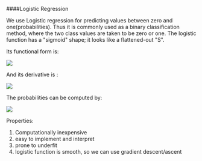 ####Logistic Regression

We use Logistic regression for predicting values between zero and one(probabilities). Thus it is commonly used as a binary classification method, where the two class values are taken to be zero or one.
The logistic function has a "sigmoid" shape; it looks like a flattened-out "S". 

Its functional form is:

<img src="http://www.forkosh.com/mathtex.cgi? \beta(x) = \frac{1}{1+e^{-x}}">

And its derivative is :

<img src="http://www.forkosh.com/mathtex.cgi? \beta'(x) =  \beta(x) \cdot ( 1-\beta(x) ) ">

The probabilities can be computed by:

<img src="http://www.forkosh.com/mathtex.cgi? log\left( \frac{\beta(x)}{1-\beta(x)} \right) = \beta_0 + \beta_1x">

Properties:
  1. Computationally inexpensive
  2. easy to implement and interpret
  3. prone to underfit
  4. logistic function is smooth, so we can use gradient descent/ascent
